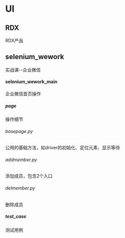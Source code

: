 # UI
## RDX
RDX产品
## selenium_wework
实战课--企业微信

#### selenium_wework_main
企业微信首页操作
##### page
操作细节
###### basepage.py
公用的基础方法，如driver的初始化、定位元素、显示等待
###### addmember.py
添加成员，包含2个入口
###### delmember.py
删除成员
##### test_case
测试用例

